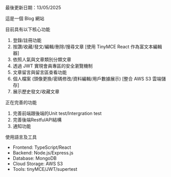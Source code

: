 最後更新日期：13/05/2025

這是一個 Blog 網站

目前具有以下核心功能
1. 登錄/註冊功能
2. 按讚/收藏/發文/編輯/刪除/搜尋文章 [使用 TinyMCE React 作為富文本編輯器]
3. 依照人氣與文章類別分類文章
4. 透過 JWT 實現會員專區的安全瀏覽機制
5. 文章留言與留言區查看功能
6. 個人檔案 (頭像更換/密碼修改/資料編輯/用戶數據展示) [整合 AWS S3 雲端儲存]
7. 展示歷史發文/收藏文章

正在完善的功能
1. 完善前端跟後端的Unit test/Intergration test
2. 完善後端RestfulAPI結構
3. 通知功能

使用語言及工具
- Frontend: TypeScript/React
- Backend: Node.js/Express.js
- Database: MongoDB
- Cloud Storage: AWS S3
- Tools: tinyMCE/JWT/supertest